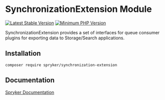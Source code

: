 # SynchronizationExtension Module
[![Latest Stable Version](https://poser.pugx.org/spryker/synchronization-extension/v/stable.svg)](https://packagist.org/packages/spryker/synchronization-extension)
[![Minimum PHP Version](https://img.shields.io/badge/php-%3E%3D%207.4-8892BF.svg)](https://php.net/)

SynchronizationExtension provides a set of interfaces for queue consumer plugins for exporting data to Storage/Search applications.

## Installation

```
composer require spryker/synchronization-extension
```

## Documentation

[Spryker Documentation](https://docs.spryker.com)
